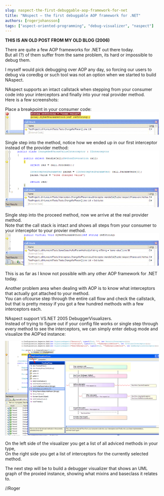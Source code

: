 ```yaml
---
slug: naspect-the-first-debuggable-aop-framework-for-net
title: "NAspect – the first debuggable AOP framework for .NET"
authors: [rogerjohansson]
tags: ["aspect-oriented-programming", "debug-visualizer", "naspect"]
---
```

**THIS IS AN OLD POST FROM MY OLD BLOG (2006)**

<!-- truncate -->

There are quite a few AOP frameworks for .NET out there today.  
But all (?) of them suffer from the same problem, its hard or impossible to debug them.

I myself would pick debugging over AOP any day, so forcing our users to debug via coredbg or such tool was not an option when we started to build NAspect.

NAspect supports an intact callstack when stepping from your consumer code into your interceptors and finally into your real provider method.  
Here is a few screenshots:

Place a breakpoint in your consumer code:  
![](./callstack1.gif)

Single step into the method, notice how we ended up in our first interceptor instead of the provider method:  
![](./callstack2.gif)

Single step into the proceed method, now we arrive at the real provider method.  
Note that the call stack is intact and shows all steps from your consumer to your interceptor to your provier method.  
![](./callstack3.gif)

This is as far as I know not possible with any other AOP framework for .NET today.

Another problem area when dealing with AOP is to know what interceptors that actually got attached to your method.  
You can ofcourse step through the entire call flow and check the callstack, but that is pretty messy if you got a few hundred methods with a few interceptors each.

NAspect support VS.NET 2005 DebuggerVisualizers.  
Instead of trying to figure out if your config file works or single step through every method to see the interceptors, we can simply enter debug mode and visualize the AOP’ed instance:

![](./debuggervisualizer.gif)  

On the left side of the visualizer you get a list of all adviced methods in your type,  
On the right side you get a list of interceptors for the currently selected method.

The next step will be to build a debugger visualizer that shows an UML graph of the proxied instance, showing what mixins and baseclass it relates to.

//Roger
